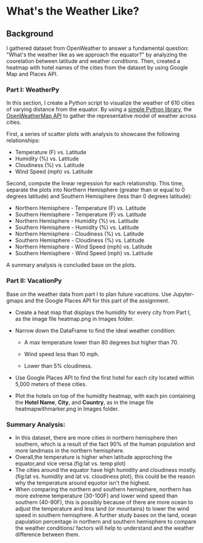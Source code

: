 # What's the Weather Like?

## Background

I gathered dataset from OpenWeather to answer a fundamental question: "What's the weather like as we approach the equator?" by analyzing the coorelation between latitude and weather conditions. Then, created a heatmap with hotel names of the cities from the dataset by using Google Map and Places API.


### Part I: WeatherPy

In this section, I create a Python script to visualize the weather of 610 cities of varying distance from the equator. By using a [simple Python library](https://pypi.python.org/pypi/citipy), the [OpenWeatherMap API](https://openweathermap.org/api) to gather the representative model of weather across cities.

First, a series of scatter plots with analysis to showcase the following relationships:

* Temperature (F) vs. Latitude
* Humidity (%) vs. Latitude
* Cloudiness (%) vs. Latitude
* Wind Speed (mph) vs. Latitude


Second, compute the linear regression for each relationship. This time, separate the plots into Northern Hemisphere (greater than or equal to 0 degrees latitude) and Southern Hemisphere (less than 0 degrees latitude):

* Northern Hemisphere - Temperature (F) vs. Latitude
* Southern Hemisphere - Temperature (F) vs. Latitude
* Northern Hemisphere - Humidity (%) vs. Latitude
* Southern Hemisphere - Humidity (%) vs. Latitude
* Northern Hemisphere - Cloudiness (%) vs. Latitude
* Southern Hemisphere - Cloudiness (%) vs. Latitude
* Northern Hemisphere - Wind Speed (mph) vs. Latitude
* Southern Hemisphere - Wind Speed (mph) vs. Latitude

A summary analysis is concluded base on the plots.

### Part II: VacationPy

Base on the weather data from part I to plan future vacations. Use Jupyter-gmaps and the Google Places API for this part of the assignment.


* Create a heat map that displays the humidity for every city from Part I, as the image file heatmap.png in Images folder.

* Narrow down the DataFrame to find the ideal weather condition:

  * A max temperature lower than 80 degrees but higher than 70.

  * Wind speed less than 10 mph.

  * Lower than 5% cloudiness.

* Use Google Places API to find the first hotel for each city located within 5,000 meters of these cities.

* Plot the hotels on top of the humidity heatmap, with each pin containing the **Hotel Name**, **City**, and **Country**, as in the image file heatmapwithmarker.png in Images folder.


### Summary Analysis:

* In this dataset, there are more cities in northern hemisphere then southern, which is a result of the fact 90% of the human population and more landmass in the northern hemisphere.
* Overall,the temperature is higher when latitude approching the equator,and vice versa.(fig:lat vs. temp plot)
* The cities around the equator have high humidity and cloudiness mostly.(fig:lat vs. humidity and lat vs. cloudiness plot), this could be the reason why the temperature around equotor isn't the highest.
* When comparing the northern and southern hemisphere, northern has more extreme temperature (30-100F) and lower wind speed than southern (40-90F), this is possibly because of there are more ocean to adjust the temperature and less land (or mountains) to lower the wind speed in southern hemisphere. A further study bases on the land, ocean papulation percentage in northern and southern hemisphere to compare the weather conditions/ factors will help to understand and the weather difference between them.

